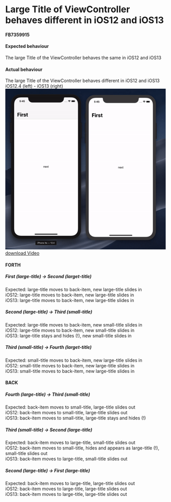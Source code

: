 # Large Title of ViewController behaves different in iOS12 and iOS13
#### FB7359915

#### Expected behaviour
The large Title of the ViewController behaves the same in iOS12 and iOS13

#### Actual behaviour
The large Title of the ViewController behaves different in iOS12 and iOS13  
iOS12.4 (left) - iOS13 (right)  
![LargeTitleTest](https://github.com/awBSH/apple-radar/raw/master/LargeTitleTest/LargeTitleTest.gif)  
[download Video](https://github.com/awBSH/apple-radar/raw/master/LargeTitleTest/LargeTitleTest.mov)  

#### FORTH
##### First (large-title) -> Second (larget-title)  
Expected: large-title moves to back-item, new large-title slides in  
iOS12: large-title moves to back-item, new large-title slides in  
iOS13: large-title moves to back-item, new large-title slides in

##### Second (large-title) -> Third (small-title)  
Expected: large-title moves to back-item, new small-title slides in  
iOS12: large-title moves to back-item, new small-title slides in  
iOS13: large-title stays and hides (!), new small-title slides in

##### Third (small-title) -> Fourth (larget-title)  
Expected: small-title moves to back-item, new large-title slides in  
iOS12: small-title moves to back-item, new large-title slides in  
iOS13: small-title moves to back-item, new large-title slides in


#### BACK
##### Fourth (large-title) -> Third (small-title)  
Expected: back-item moves to small-title, large-title slides out  
iOS12: back-item moves to small-title, large-title slides out  
iOS13: back-item moves to small-title, large-title stays and hides (!)

##### Third (small-title) -> Second (large-title)  
Expected: back-item moves to large-title, small-title slides out  
iOS12: back-item moves to small-title, hides and appears as large-title (!), small-title slides out  
iOS13: back-item moves to large-title, small-title slides out

##### Second (large-title) -> First (large-title)  
Expected: back-item moves to large-title, large-title slides out  
iOS12: back-item moves to large-title, large-title slides out  
iOS13: back-item moves to large-title, large-title slides out